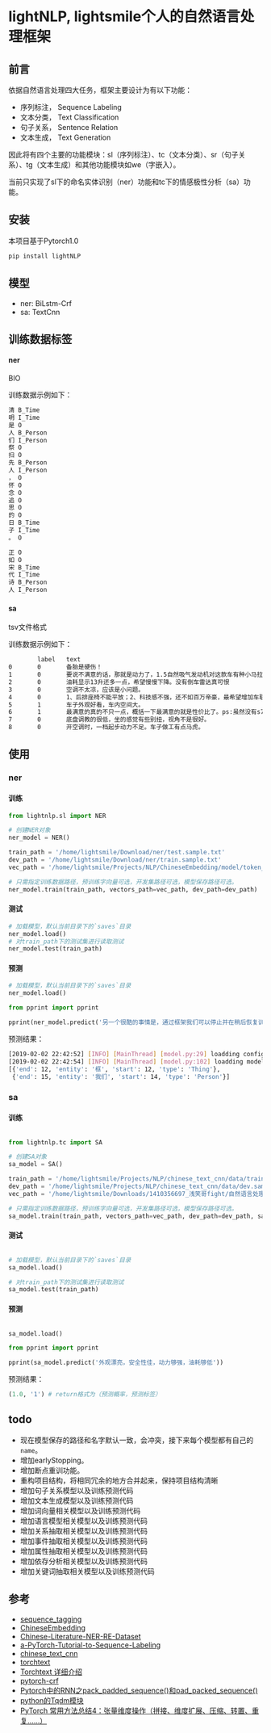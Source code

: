 # lightNLP, lightsmile个人的自然语言处理框架

## 前言

依据自然语言处理四大任务，框架主要设计为有以下功能：

- 序列标注， Sequence Labeling
- 文本分类， Text Classification
- 句子关系， Sentence Relation
- 文本生成， Text Generation

因此将有四个主要的功能模块：sl（序列标注）、tc（文本分类）、sr（句子关系）、tg（文本生成）和其他功能模块如we（字嵌入）。

当前只实现了sl下的命名实体识别（ner）功能和tc下的情感极性分析（sa）功能。

## 安装

本项目基于Pytorch1.0

```bash
pip install lightNLP
```

## 模型

- ner: BiLstm-Crf
- sa: TextCnn

## 训练数据标签

#### ner

BIO

训练数据示例如下：

```bash
清 B_Time
明 I_Time
是 O
人 B_Person
们 I_Person
祭 O
扫 O
先 B_Person
人 I_Person
， O
怀 O
念 O
追 O
思 O
的 O
日 B_Time
子 I_Time
。 O

正 O
如 O
宋 B_Time
代 I_Time
诗 B_Person
人 I_Person
```


#### sa

tsv文件格式

训练数据示例如下：

```bash
        label   text
0       0       备胎是硬伤！
1       0       要说不满意的话，那就是动力了，1.5自然吸气发动机对这款车有种小马拉大车的感觉。如今天气这么热，上路肯定得开空调，开了后动力明显感觉有些不给力不过空调制冷效果还是不错的。
2       0       油耗显示13升还多一点，希望慢慢下降。没有倒车雷达真可恨
3       0       空调不太凉，应该是小问题。
4       0       1、后排座椅不能平放；2、科技感不强，还不如百万帝豪，最希望增加车联网的车机。像你好博越一样。3、全景摄像头不清楚，晚上基本上用处不大
5       1       车子外观好看，车内空间大。
6       1       最满意的真的不只一点，概括一下最满意的就是性价比了。ps:虽然没有s7性价比高(原厂记录仪,绿净)
7       0       底盘调教的很低，坐的感觉有些别扭，视角不是很好。
8       0       开空调时，一档起步动力不足。车子做工有点马虎。
```
## 使用

### ner

#### 训练

```python
from lightnlp.sl import NER

# 创建NER对象
ner_model = NER()

train_path = '/home/lightsmile/Download/ner/test.sample.txt'
dev_path = '/home/lightsmile/Download/ner/train.sample.txt'
vec_path = '/home/lightsmile/Projects/NLP/ChineseEmbedding/model/token_vec_300.bin'

# 只需指定训练数据路径，预训练字向量可选，开发集路径可选，模型保存路径可选。
ner_model.train(train_path, vectors_path=vec_path, dev_path=dev_path)
```

#### 测试

```python
# 加载模型，默认当前目录下的`saves`目录
ner_model.load()
# 对train_path下的测试集进行读取测试
ner_model.test(train_path)
```

#### 预测

```python
# 加载模型，默认当前目录下的`saves`目录
ner_model.load()

from pprint import pprint

pprint(ner_model.predict('另一个很酷的事情是，通过框架我们可以停止并在稍后恢复训练。'))
```

预测结果：

```bash
[2019-02-02 22:42:52] [INFO] [MainThread] [model.py:29] loadding config from ./saves/config.pkl
[2019-02-02 22:42:54] [INFO] [MainThread] [model.py:102] loadding model from ./saves/model.pkl
[{'end': 12, 'entity': '框', 'start': 12, 'type': 'Thing'},
 {'end': 15, 'entity': '我们', 'start': 14, 'type': 'Person'}]
```

### sa

#### 训练

```python

from lightnlp.tc import SA

# 创建SA对象
sa_model = SA()

train_path = '/home/lightsmile/Projects/NLP/chinese_text_cnn/data/train.sample.tsv'
dev_path = '/home/lightsmile/Projects/NLP/chinese_text_cnn/data/dev.sample.tsv'
vec_path = '/home/lightsmile/Downloads/1410356697_浅笑哥fight/自然语言处理/词向量/sgns.zhihu.bigram-char'

# 只需指定训练数据路径，预训练字向量可选，开发集路径可选，模型保存路径可选。
sa_model.train(train_path, vectors_path=vec_path, dev_path=dev_path, save_path='./sa_saves')
```

#### 测试

```python

# 加载模型，默认当前目录下的`saves`目录
sa_model.load()

# 对train_path下的测试集进行读取测试
sa_model.test(train_path)
```

#### 预测

```python

sa_model.load()

from pprint import pprint

pprint(sa_model.predict('外观漂亮，安全性佳，动力够强，油耗够低'))
```

预测结果：

```python
(1.0, '1') # return格式为（预测概率，预测标签）
```

## todo

- 现在模型保存的路径和名字默认一致，会冲突，接下来每个模型都有自己的`name`。
- 增加earlyStopping。
- 增加断点重训功能。
- 重构项目结构，将相同冗余的地方合并起来，保持项目结构清晰
- 增加句子关系模型以及训练预测代码
- 增加文本生成模型以及训练预测代码
- 增加词向量相关模型以及训练预测代码
- 增加语言模型相关模型以及训练预测代码
- 增加关系抽取相关模型以及训练预测代码
- 增加事件抽取相关模型以及训练预测代码
- 增加属性抽取相关模型以及训练预测代码
- 增加依存分析相关模型以及训练预测代码
- 增加关键词抽取相关模型以及训练预测代码
## 参考

- [sequence_tagging](https://github.com/AdolHong/sequence_tagging)
- [ChineseEmbedding](https://github.com/liuhuanyong/ChineseEmbedding)
- [Chinese-Literature-NER-RE-Dataset](https://github.com/lancopku/Chinese-Literature-NER-RE-Dataset)
- [a-PyTorch-Tutorial-to-Sequence-Labeling](https://github.com/sgrvinod/a-PyTorch-Tutorial-to-Sequence-Labeling)
- [chinese_text_cnn](https://github.com/bigboNed3/chinese_text_cnn)
- [torchtext](https://github.com/pytorch/text)
- [Torchtext 详细介绍](https://zhuanlan.zhihu.com/p/37223078)
- [pytorch-crf](https://github.com/kmkurn/pytorch-crf)
- [Pytorch中的RNN之pack_padded_sequence()和pad_packed_sequence()](https://www.cnblogs.com/sbj123456789/p/9834018.html)
- [python的Tqdm模块](https://blog.csdn.net/langb2014/article/details/54798823)
- [PyTorch 常用方法总结4：张量维度操作（拼接、维度扩展、压缩、转置、重复……）](https://zhuanlan.zhihu.com/p/31495102)